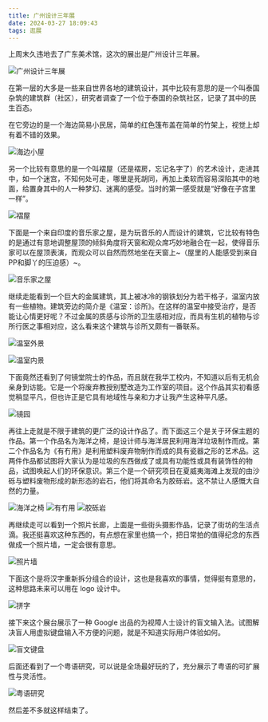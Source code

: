 ```yaml
---
title: 广州设计三年展
date: 2024-03-27 18:09:43
tags: 逛展
---
```


上周末久违地去了广东美术馆，这次的展出是广州设计三年展。

<!--more-->

![广州设计三年展](1.jpg)

在第一层的大多是一些来自世界各地的建筑设计，其中比较有意思的是一个叫泰国杂筑的建筑群（社区），研究者调查了一个位于泰国的杂筑社区，记录了其中的民生百态。

在它旁边的是一个海边简易小民居，简单的红色篷布盖在简单的竹架上，视觉上却有着不错的效果。

![海边小屋](2.jpg)

另一个比较有意思的是一个叫褶屋（还是褶房，忘记名字了）的艺术设计，走进其中，如一个迷宫，不知何处可走，哪里是死胡同，再加上柔软而容易深陷其中的地面，给置身其中的人一种梦幻、迷离的感受。当时的第一感受就是“好像在子宫里一样”。

![褶屋](3.jpg)

下面是一个来自印度的音乐家之屋，是为玩音乐的人而设计的建筑，它比较有特色的是通过有意地调整屋顶的倾斜角度将天窗和观众席巧妙地融合在一起，使得音乐家可以在屋顶表演，而观众可以自然而然地坐在天窗上~（屋里的人能感受到来自PP和脚丫的压迫感）~。

![音乐家之屋](4.jpg)

继续走能看到一个巨大的金属建筑，其上被冰冷的钢铁划分为若干格子，温室内放有一些植物。建筑旁边的简介是《温室：诊所》。在这样的温室中接受治疗，是否能让心情更好呢？不过金属的质感与诊所的卫生感相对应，而具有生机的植物与诊所行医之事相对应，这么看来这个建筑与诊所又颇有一番联系。

![温室外景](5.jpg)

![温室内景](6.jpg)

下面竟然还看到了何镜堂院士的作品，而且就在我华工校内，不知道以后有无机会亲身到访能。它是一个将废弃教授别墅改造为工作室的项目。这个作品其实初看感觉稍显平凡，但也许正是它具有地域性与亲和力才让我产生这种平凡感。

![镜园](7.jpg)

再往上走就是不限于建筑的更广泛的设计作品了。而下面这三个是关于环保主题的作品。第一个作品名为海洋之椅，是设计师与海洋居民利用海洋垃圾制作而成。第二个作品名为《有冇用》是利用塑料废弃物制作而成的具有瓷器之形的艺术品。这两件作品都试图将大家认为是垃圾的东西做成了或具有功能性或具有装饰性的物品，试图唤起人们的环保意识。第三个是一个研究项目在夏威夷海滩上发现的由沙砾与塑料废物形成的新形态的岩石，他们将其命名为胶砾岩。这不禁让人感慨大自然的力量。

![海洋之椅](8.jpg)
![有冇用](9.jpg)
![胶砾岩](10.jpg)

再继续走可以看到一个照片长廊，上面是一些街头摄影作品，记录了街坊的生活点滴。我还挺喜欢这种东西的，有点想在家里也搞一个，把日常拍的值得纪念的东西做成一个照片墙，一定会很有意思。

![照片墙](11.jpg)

下面这个是将汉字重新拆分组合的设计，这也是我喜欢的事情，觉得挺有意思的，这种思路未来可以用在 logo 设计中。

![拼字](12.jpg)

接下来这个展台展示了一种 Google 出品的为视障人士设计的盲文输入法。试图解决盲人用虚拟键盘输入不方便的问题，就是不知道实际用户体验如何。

![盲文键盘](15.jpg)

后面还看到了一个粤语研究，可以说是全场最好玩的了，充分展示了粤语的可扩展性与灵活性。

![粤语研究](16.jpg)

然后差不多就这样结束了。
